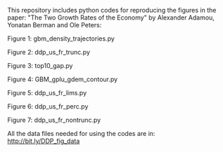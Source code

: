 This repository includes python codes for reproducing the figures in the paper: "The Two Growth Rates of the Economy" by Alexander Adamou, Yonatan Berman and Ole Peters:

Figure 1: gbm_density_trajectories.py

Figure 2: ddp_us_fr_trunc.py

Figure 3: top10_gap.py

Figure 4: GBM_gplu_gdem_contour.py

Figure 5: ddp_us_fr_lims.py

Figure 6: ddp_us_fr_perc.py

Figure 7: ddp_us_fr_nontrunc.py

All the data files needed for using the codes are in: http://bit.ly/DDP_fig_data